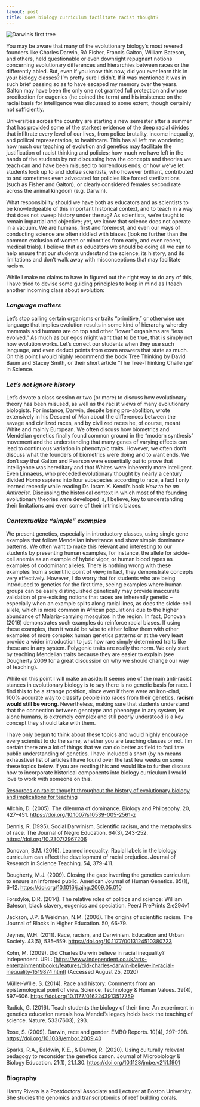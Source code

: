 ```yaml
---
layout: post
title: Does biology curriculum facilitate racist thought? 
---
```


![Darwin’s first tree](http://darwin-online.org.uk/converted/scans/manuscript%20scans/1837-9_TransmutationNotebooks/DarwinArchive_1837_NotebookB_CUL-DAR121.-_038.jpg)

You may be aware that many of the evolutionary biology’s most revered founders like Charles Darwin, RA Fisher, Francis Galton, William Bateson, and others, held questionable or even downright repugnant notions concerning evolutionary differences and hierarchies between races or the differently abled. But, even if you know this now, did you ever learn this in your biology classes? I’m pretty sure I didn’t. If it was mentioned it was in such brief passing so as to have escaped my memory over the years. Galton may have been the only one not granted full protection and whose predilection for eugenics (he coined the term) and his insistence on the racial basis for intelligence was discussed to some extent, though certainly not sufficiently. 

Universities across the country are starting a new semester after a summer that has provided some of the starkest evidence of the deep racial divides that infiltrate every level of our lives, from police brutality, income inequality, and pollical representation, to healthcare. This has all  left me wondering how much our teaching of evolution and genetics may facilitate the justification of racist thinking and policies; how much we have left in the hands of the students by not discussing how the concepts and theories we teach can and have been misused to horrendous ends; or how we’ve let students look up to and idolize scientists, who however brilliant, contributed to and sometimes even advocated for policies like forced sterilizations (such as Fisher and Galton), or clearly considered females second rate across the animal kingdom (e.g. Darwin). 

What responsibility should we have both as educators and as scientists to be knowledgeable of this important historical context, and to teach in a way that does not sweep history under the rug? As scientists, we’re taught to remain impartial and objective; yet, we know that science does not operate in a vacuum. We are humans, first and foremost, and even our ways of conducting science are often riddled with biases (look no further than the common exclusion of women or minorities from early, and even recent, medical trials). I believe that as educators we should be doing all we can to help ensure that our students understand the science, its history, and its limitations and don’t walk away with misconceptions that may facilitate racism. 

While I make no claims to have in figured out the right way to do any of this, I have tried to devise some guiding principles to keep in mind as I teach another incoming class about evolution:

### *Language matters*
Let’s stop calling certain organisms or traits “primitive,” or otherwise use language that implies evolution results in some kind of hierarchy whereby mammals and humans are on top and other “lower” organisms are “less evolved.” As much as our egos might want that to be true, that is simply not how evolution works. Let’s correct our students when they use such language, and even deduct points from exam answers that state as much. On this point I would highly recommend the book Tree Thinking by David Baum and Stacey Smith, or their short article “The Tree-Thinking Challenge” in Science.  

### *Let’s not ignore history*
Let’s devote a class session or two (or more) to discuss how evolutionary theory has been misused, as well as the racist views of many evolutionary biologists. For instance, Darwin, despite being pro-abolition, wrote extensively in his Descent of Man about the differences between the savage and civilized races, and by civilized races he, of course, meant White and mainly European. We often discuss how biometrics and Mendelian genetics finally found common ground in the “modern synthesis” movement and the understanding that many genes of varying effects can lead to continuous variation in phenotypic traits. However, we often don’t discuss what the founders of biometrics were doing and to want ends. We don’t say that Galton and Pearson were essentially out to prove that intelligence was hereditary and that Whites were inherently more intelligent. Even Linnaeus, who preceded evolutionary thought by nearly a century divided Homo sapiens into four subspecies according to race, a fact I only learned recently while reading Dr. Ibram X. Kendi’s book <i>How to be an Antiracist</i>. Discussing the historical context in which most of the founding evolutionary theories were developed is, I believe, key to understanding their limitations and even some of their intrinsic biases. 

### *Contextualize “simple” examples*
We present genetics, especially in introductory classes, using single gene examples that follow Mendelian inheritance and show simple dominance patterns. We often want to make this relevant and interesting to our students by presenting human examples, for instance, the allele for sickle-cell anemia as an example of hybrid vigor, or human blood types as examples of codominant alleles. There is nothing wrong with these examples from a scientific point of view; in fact, they demonstrate concepts very effectively. However, I do worry that for students who are being introduced to genetics for the first time, seeing examples where human groups can be easily distinguished genetically may provide inaccurate validation of pre-existing notions that races are inherently genetic – especially when an example splits along racial lines, as does the sickle-cell allele, which is more common in African populations due to the higher abundance of Malaria-carrying mosquitos in the region. In fact, Donovan (2016) demonstrates such examples do reinforce racial biases. If using these examples, then it would be wise to either follow them with other examples of more complex human genetics patterns or at the very least provide a wider introduction to just how rare simply determined traits like these are in any system. Polygenic traits are really the norm. We only start by teaching Mendelian traits because they are easier to explain (see Dougherty 2009 for a great discussion on why we should change our way of teaching). 

While on this point I will make an aside: It seems one of the main anti-racist stances in evolutionary biology is to say there is no genetic basis for race. I find this to be a strange position, since even if there were an iron-clad, 100% accurate way to classify people into races from their genetics, **racism would still be wrong**. Nevertheless, making sure that students understand that the connection between genotype and phenotype in any system, let alone humans, is extremely complex and still poorly understood is a key concept they should take with them. 

I have only begun to think about these topics and would highly encourage every scientist to do the same, whether you are teaching classes or not. I’m certain there are a lot of things that we can do better as field to facilitate public understanding of genetics. I have included a short (by no means exhaustive) list of articles I have found over the last few weeks on some these topics below. If you are reading this and would like to further discuss how to incorporate historical components into biology curriculum I would love to work with someone on this. 

<ins> Resources on racist thought throughout the history of evolutionary biology and implications for teaching 

Allchin, D. (2005). The dilemma of dominance. Biology and Philosophy. 20, 427–451. https://doi.org/10.1007/s10539-005-2561-z

Dennis, R. (1995). Social Darwinism, Scientific racism, and the metaphysics of race. The Journal of Negro Education. 64(3), 243-252. https://doi.org/10.2307/2967206

Donovan, B.M. (2016). Learned inequality: Racial labels in the biology curriculum can affect the development of racial prejudice. Journal of Research in Science Teaching. 54, 379-411. 

Dougherty, M.J. (2009). Closing the gap: inverting the genetics curriculum to ensure an informed public. American Journal of Human Genetics. 85(1), 6–12. https://doi.org/10.1016/j.ajhg.2009.05.010

Forsdyke, D.R. (2014). The relative roles of politics and science: William Bateson, black slavery, eugenics and speciation. PeerJ PrePrints 2:e294v1

Jackson, J.P. & Weidman, N.M. (2006). The origins of scientific racism. The Journal of Blacks in Higher Education. 50, 66-79.

Jeynes, W.H. (2011). Race, racism, and Darwinism. Education and Urban Society. 43(5), 535–559. https://doi.org/10.1177/0013124510380723

Kohn, M. (2009). Did Charles Darwin believe in racial inequality? Independent. URL: [https://www.independent.co.uk/arts-entertainment/books/features/did-charles-darwin-believe-in-racial-inequality-1519874.html] (Accessed August 25, 2020)

Müller-Wille, S. (2014). Race and history: Comments from an epistemological point of view. Science, Technology & Human Values. 39(4), 597–606. https://doi.org/10.1177/0162243913517759

Radick, G. (2016). Teach students the biology of their time: An experiment in genetics education reveals how Mendel’s legacy holds back the teaching of science. Nature. 533(7603), 293.

Rose, S. (2009). Darwin, race and gender. EMBO Reports. 10(4), 297–298. https://doi.org/10.1038/embor.2009.40

Sparks, R.A., Baldwin, K.E., & Darner, R. (2020). Using culturally relevant pedagogy to reconsider the genetics canon. Journal of Microbiology & Biology Education. 21(1), 21.1.30. https://doi.org/10.1128/jmbe.v21i1.1901

### Biography 

Hanny Rivera is a Postdoctoral Associate and Lecturer at Boston University. She studies the genomics and transcriptomics of reef building corals. 
